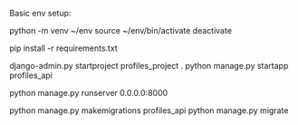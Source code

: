 Basic env setup:

python -m venv ~/env
source ~/env/bin/activate
deactivate

pip install -r requirements.txt


django-admin.py startproject profiles_project .
python manage.py startapp profiles_api

python manage.py runserver 0.0.0.0:8000

python manage.py makemigrations profiles_api
python manage.py migrate